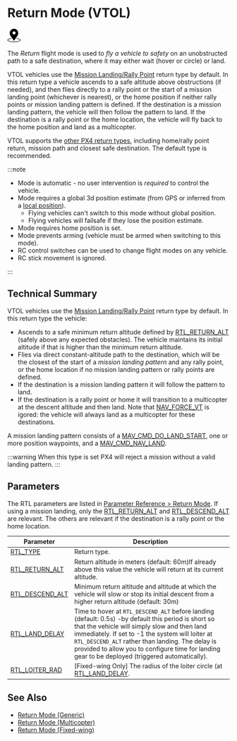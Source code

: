 # Return Mode (VTOL)

[<img src="../../assets/site/position_fixed.svg" title="Position fix required (e.g. GPS)" width="30px" />](../getting_started/flight_modes.md#key_position_fixed)

The _Return_ flight mode is used to _fly a vehicle to safety_ on an unobstructed path to a safe destination, where it may either wait (hover or circle) or land.

VTOL vehicles use the [Mission Landing/Rally Point](../flight_modes/return.md#mission-landing-rally-point-return-type-rtl-type-1) return type by default.
In this return type a vehicle ascends to a safe altitude above obstructions (if needed), and then flies directly to a rally point or the start of a mission landing point (whichever is nearest), or the home position if neither rally points or mission landing pattern is defined.
If the destination is a mission landing pattern, the vehicle will then follow the pattern to land.
If the destination is a rally point or the home location, the vehicle will fly back to the home position and land as a multicopter.

VTOL supports the [other PX4 return types](../flight_modes/return.md#return-types-rtl-type), including home/rally point return, mission path and closest safe destination.
The default type is recommended.

:::note

- Mode is automatic - no user intervention is _required_ to control the vehicle.
- Mode requires a global 3d position estimate (from GPS or inferred from a [local position](../ros/external_position_estimation.md#enabling-auto-modes-with-a-local-position)).
  - Flying vehicles can't switch to this mode without global position.
  - Flying vehicles will failsafe if they lose the position estimate.
- Mode requires home position is set.
- Mode prevents arming (vehicle must be armed when switching to this mode).
- RC control switches can be used to change flight modes on any vehicle.
- RC stick movement is ignored.

<!-- https://github.com/PX4/PX4-Autopilot/blob/main/src/modules/commander/ModeUtil/mode_requirements.cpp -->

:::

## Technical Summary

VTOL vehicles use the [Mission Landing/Rally Point](../flight_modes/return.md#mission-landing-rally-point-return-type-rtl-type-1) return type by default.
In this return type the vehicle:

- Ascends to a safe minimum return altitude defined by [RTL_RETURN_ALT](#RTL_RETURN_ALT) (safely above any expected obstacles).
  The vehicle maintains its initial altitude if that is higher than the minimum return altitude.
  <!-- Note that return altitude cannot be configured using the "cone" parameter in fixed-wing vehicles. -->
- Flies via direct constant-altitude path to the destination, which will be the closest of the start of a _mission landing pattern_ and any rally point, or the home location if no mission landing pattern or rally points are defined.
- If the destination is a mission landing pattern it will follow the pattern to land.
- If the destination is a rally point or home it will transition to a multicopter at the descent altitude and then land.
  Note that [NAV_FORCE_VT](../advanced_config/parameter_reference.md#NAV_FORCE_VT) is igored: the vehicle will always land as a multicopter for these destinations.

A mission landing pattern consists of a [MAV_CMD_DO_LAND_START](https://mavlink.io/en/messages/common.html#MAV_CMD_DO_LAND_START), one or more position waypoints, and a [MAV_CMD_NAV_LAND](https://mavlink.io/en/messages/common.html#MAV_CMD_NAV_LAND).

:::warning
When this type is set PX4 will reject a mission without a valid landing pattern.
:::

## Parameters

The RTL parameters are listed in [Parameter Reference > Return Mode](../advanced_config/parameter_reference.md#return-mode).
If using a mission landing, only the [RTL_RETURN_ALT](#RTL_RETURN_ALT) and [RTL_DESCEND_ALT](#RTL_DESCEND_ALT) are relevant.
The others are relevant if the destination is a rally point or the home location.

| Parameter                                                                                                | Description                                                                                                                                                                                                                                                                                                                                                      |
| -------------------------------------------------------------------------------------------------------- | ---------------------------------------------------------------------------------------------------------------------------------------------------------------------------------------------------------------------------------------------------------------------------------------------------------------------------------------------------------------- |
| <a id="RTL_TYPE"></a>[RTL_TYPE](../advanced_config/parameter_reference.md#RTL_TYPE)                      | Return type.                                                                                                                                                                                                                                                                                                                                                     |
| <a id="RTL_RETURN_ALT"></a>[RTL_RETURN_ALT](../advanced_config/parameter_reference.md#RTL_RETURN_ALT)    | Return altitude in meters (default: 60m)If already above this value the vehicle will return at its current altitude.                                                                                                                                                                                                                                             |
| <a id="RTL_DESCEND_ALT"></a>[RTL_DESCEND_ALT](../advanced_config/parameter_reference.md#RTL_DESCEND_ALT) | Minimum return altitude and altitude at which the vehicle will slow or stop its initial descent from a higher return altitude (default: 30m)                                                                                                                                                                                                                     |
| <a id="RTL_LAND_DELAY"></a>[RTL_LAND_DELAY](../advanced_config/parameter_reference.md#RTL_LAND_DELAY)    | Time to hover at `RTL_DESCEND_ALT` before landing (default: 0.5s) -by default this period is short so that the vehicle will simply slow and then land immediately. If set to -1 the system will loiter at `RTL_DESCEND_ALT` rather than landing. The delay is provided to allow you to configure time for landing gear to be deployed (triggered automatically). |
| <a id="RTL_LOITER_RAD"></a>[RTL_LOITER_RAD](../advanced_config/parameter_reference.md#RTL_LOITER_RAD)    | [Fixed-wing Only] The radius of the loiter circle (at [RTL_LAND_DELAY](#RTL_LAND_DELAY).                                                                                                                                                                                                                                                                         |

## See Also

- [Return Mode (Generic)](../flight_modes/return.md)
- [Return Mode (Multicopter)](../flight_modes_mc/return.md)
- [Return Mode (Fixed-wing)](../flight_modes_fw/return.md)
